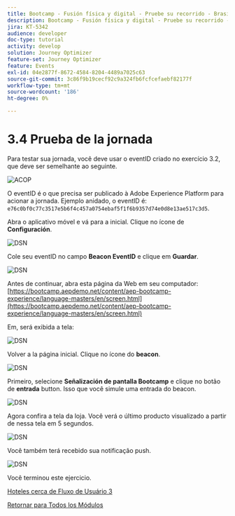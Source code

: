 ```yaml
---
title: Bootcamp - Fusión física y digital - Pruebe su recorrido - Brasil
description: Bootcamp - Fusión física y digital - Pruebe su recorrido - Brasil
jira: KT-5342
audience: developer
doc-type: tutorial
activity: develop
solution: Journey Optimizer
feature-set: Journey Optimizer
feature: Events
exl-id: 04e2877f-8672-4584-8204-4489a7025c63
source-git-commit: 3c86f9b19cecf92c9a324fb6fcfcefaebf82177f
workflow-type: tm+mt
source-wordcount: '186'
ht-degree: 0%

---
```


# 3.4 Prueba de la jornada

Para testar sua jornada, você deve usar o eventID criado no exercício 3.2, que deve ser semelhante ao seguinte.

![ACOP](./images/payloadeventID.png)

O eventID é o que precisa ser publicado à Adobe Experience Platform para acionar a jornada. Ejemplo anidado, o eventID é:
`e76c0bf0c77c3517e5b6f4c457a0754ebaf5f1f6b9357d74e0d8e13ae517c3d5`.

Abra o aplicativo móvel e vá para a inicial. Clique no ícone de **Configuración**.

![DSN](./images/appsett.png)

Cole seu eventID no campo **Beacon EventID** e clique em **Guardar**.

![DSN](./images/beacon1.png)

Antes de continuar, abra esta página da Web em seu computador: [https://bootcamp.aepdemo.net/content/aep-bootcamp-experience/language-masters/en/screen.html](https://bootcamp.aepdemo.net/content/aep-bootcamp-experience/language-masters/en/screen.html)

Em, será exibida a tela:

![DSN](./images/screen1.png)

Volver a la página inicial. Clique no ícone do **beacon**.

![DSN](./images/app23.png)

Primeiro, selecione **Señalización de pantalla Bootcamp** e clique no botão de **entrada** button. Isso que você simule uma entrada do beacon.

![DSN](./images/app21.png)

Agora confira a tela da loja. Você verá o último producto visualizado a partir de nessa tela em 5 segundos.

![DSN](./images/beacon3.png)

Você também terá recebido sua notificação push.

![DSN](./images/beacon2.png)

Você terminou este ejercicio.

[Hoteles cerca de Fluxo de Usuário 3](./uc3.md)

[Retornar para Todos los Módulos](../../overview.md)
